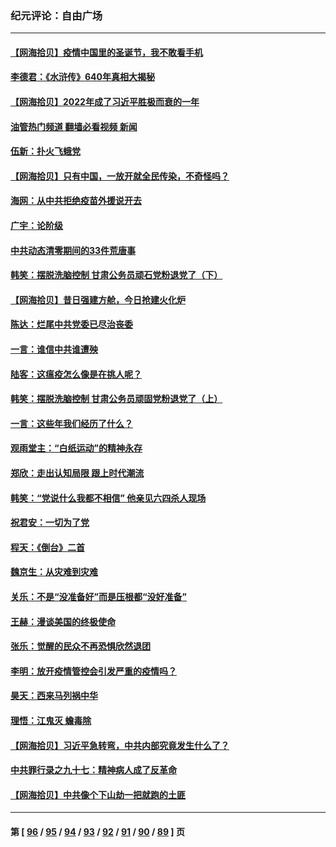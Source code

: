 ### 纪元评论：自由广场
---
#### [【网海拾贝】疫情中国里的圣诞节，我不敢看手机](../../pages/nsc993/n13892784.md?12280330) 
#### [李德君：《水浒传》640年真相大揭秘](../../pages/nsc993/n13892685.md?12280330) 
#### [【网海拾贝】2022年成了习近平胜极而衰的一年](../../pages/nsc993/n13892137.md?12280330) 
#### [油管热门频道 翻墙必看视频 新闻](ok?12280330)
#### [伍新：扑火飞蛾党](../../pages/nsc993/n13892091.md?12280330) 
#### [【网海拾贝】只有中国，一放开就全民传染，不奇怪吗？](../../pages/nsc993/n13891517.md?12280330) 
#### [海网：从中共拒绝疫苗外援说开去](../../pages/nsc993/n13891298.md?12280330) 
#### [广宇：论阶级](../../pages/nsc993/n13891286.md?12280330) 
#### [中共动态清零期间的33件荒唐事](../../pages/nsc993/n13891284.md?12280330) 
#### [韩笑：摆脱洗脑控制 甘肃公务员顽石党粉退党了（下）](../../pages/nsc993/n13891281.md?12280330) 
#### [【网海拾贝】昔日强建方舱，今日抢建火化炉](../../pages/nsc993/n13891015.md?12280330) 
#### [陈达：烂尾中共党委已尽治丧委](../../pages/nsc993/n13890847.md?12280330) 
#### [一言：谁信中共谁遭殃](../../pages/nsc993/n13890822.md?12280330) 
#### [陆客：这瘟疫怎么像是在挑人呢？](../../pages/nsc993/n13890706.md?12280330) 
#### [韩笑：摆脱洗脑控制 甘肃公务员顽固党粉退党了（上）](../../pages/nsc993/n13890297.md?12280330) 
#### [一言：这些年我们经历了什么？](../../pages/nsc993/n13890281.md?12280330) 
#### [观雨堂主：“白纸运动”的精神永存](../../pages/nsc993/n13889442.md?12280330) 
#### [郑欣：走出认知局限 跟上时代潮流](../../pages/nsc993/n13887826.md?12280330) 
#### [韩笑：“党说什么我都不相信” 他亲见六四杀人现场](../../pages/nsc993/n13887514.md?12280330) 
#### [祝君安：一切为了党](../../pages/nsc993/n13887500.md?12280330) 
#### [程天：《倒台》二首](../../pages/nsc993/n13887498.md?12280330) 
#### [魏京生：从灾难到灾难](../../pages/nsc993/n13887004.md?12280330) 
#### [关乐：不是“没准备好”而是压根都“没好准备”](../../pages/nsc993/n13886699.md?12280330) 
#### [王赫：漫谈美国的终极使命](../../pages/nsc993/n13886043.md?12280330) 
#### [张乐：觉醒的民众不再恐惧欣然退团](../../pages/nsc993/n13886032.md?12280330) 
#### [李明：放开疫情管控会引发严重的疫情吗？](../../pages/nsc993/n13886008.md?12280330) 
#### [昊天：西来马列祸中华](../../pages/nsc993/n13886007.md?12280330) 
#### [理悟：江鬼灭 蟾毒除](../../pages/nsc993/n13885990.md?12280330) 
#### [【网海拾贝】习近平急转弯，中共内部究竟发生什么了？](../../pages/nsc993/n13885590.md?12280330) 
#### [中共罪行录之九十七：精神病人成了反革命](../../pages/nsc993/n13885233.md?12280330) 
#### [【网海拾贝】中共像个下山劫一把就跑的土匪](../../pages/nsc993/n13884609.md?12280330) 

---
#### 第 [ [96](./96.md?12280330) / [95](./95.md?12280330) / [94](./94.md?12280330) / [93](./93.md?12280330) / [92](./92.md?12280330) / [91](./91.md?12280330) / [90](./90.md?12280330) / [89](./89.md?12280330) ] 页

